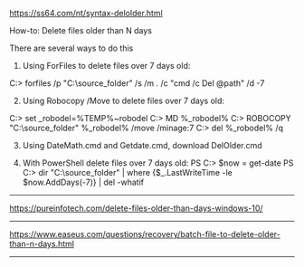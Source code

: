https://ss64.com/nt/syntax-delolder.html

How-to: Delete files older than N days

There are several ways to do this

1) Using ForFiles to delete files over 7 days old:

C:\> forfiles /p "C:\source_folder" /s /m *.* /c "cmd /c Del @path" /d -7

2) Using Robocopy /Move to delete files over 7 days old:

C:\> set _robodel=%TEMP%\~robodel
C:\> MD %_robodel%
C:\> ROBOCOPY "C:\source_folder" %_robodel% /move /minage:7
C:\> del %_robodel% /q

3) Using DateMath.cmd and Getdate.cmd, download DelOlder.cmd

4) With PowerShell delete files over 7 days old:
PS C:\> $now = get-date
PS C:\> dir "C:\source_folder\" | where {$_.LastWriteTime -le $now.AddDays(-7)} | del -whatif
---------------------------------------------------------------------------------------------------------------------
https://pureinfotech.com/delete-files-older-than-days-windows-10/




------------------------------------------------------------------------------------------------------------------------
https://www.easeus.com/questions/recovery/batch-file-to-delete-older-than-n-days.html




-----------------------------------------------------------------------------------------------------------------------
